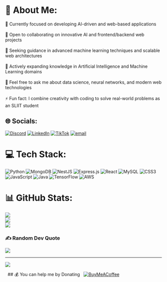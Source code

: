 # 💫 About Me:
🔭 Currently focused on developing AI-driven and web-based applications<br><br>👯 Open to collaborating on innovative AI and frontend/backend web projects<br><br>🤝 Seeking guidance in advanced machine learning techniques and scalable web architectures<br><br>🌱 Actively expanding knowledge in Artificial Intelligence and Machine Learning domains<br><br>💬 Feel free to ask me about data science, neural networks, and modern web technologies<br><br>⚡ Fun fact: I combine creativity with coding to solve real-world problems as an SLIIT student


## 🌐 Socials:
[![Discord](https://img.shields.io/badge/Discord-%237289DA.svg?logo=discord&logoColor=white)](https://discord.gg/y23XvHxB) [![LinkedIn](https://img.shields.io/badge/LinkedIn-%230077B5.svg?logo=linkedin&logoColor=white)](https://www.linkedin.com/in/dineth-basura-00711035a?utm_source=share&utm_campaign=share_via&utm_content=profile&utm_medium=android_app) [![TikTok](https://img.shields.io/badge/TikTok-%23000000.svg?logo=TikTok&logoColor=white)](https://www.tiktok.com/@d4s_smokyzer?_r=1&_d=e8lkf598kl3c4i&sec_uid=MS4wLjABAAAAWuOdcTR_yLky259NSK81iL_Krz5dMkY9sLsZU-cyt_IkQDIXhyh_lP5JIyKybpJG&share_author_id=6928747625085453314&sharer_language=en&source=h5_m&u_code=dh3klj9fe142e6&timestamp=1748449020&user_id=6928747625085453314&sec_user_id=MS4wLjABAAAAWuOdcTR_yLky259NSK81iL_Krz5dMkY9sLsZU-cyt_IkQDIXhyh_lP5JIyKybpJG&utm_source=copy&utm_campaign=client_share&utm_medium=android&share_iid=7507646320745645825&share_link_id=1c1f3733-efd0-4e0c-808f-e9eb9dc7aa5f&share_app_id=1233&ugbiz_name=ACCOUNT&ug_btm=b8727%2Cb7360&social_share_type=5&enable_checksum=1) [![email](https://img.shields.io/badge/Email-D14836?logo=gmail&logoColor=white)](mailto:dinethbasura1@gmail.com) 

# 💻 Tech Stack:
![Python](https://img.shields.io/badge/python-3670A0?style=for-the-badge&logo=python&logoColor=ffdd54) ![MongoDB](https://img.shields.io/badge/MongoDB-%234ea94b.svg?style=for-the-badge&logo=mongodb&logoColor=white) ![NestJS](https://img.shields.io/badge/nestjs-%23E0234E.svg?style=for-the-badge&logo=nestjs&logoColor=white) ![Express.js](https://img.shields.io/badge/express.js-%23404d59.svg?style=for-the-badge&logo=express&logoColor=%2361DAFB) ![React](https://img.shields.io/badge/react-%2320232a.svg?style=for-the-badge&logo=react&logoColor=%2361DAFB) ![MySQL](https://img.shields.io/badge/mysql-4479A1.svg?style=for-the-badge&logo=mysql&logoColor=white) ![CSS3](https://img.shields.io/badge/css3-%231572B6.svg?style=for-the-badge&logo=css3&logoColor=white) ![JavaScript](https://img.shields.io/badge/javascript-%23323330.svg?style=for-the-badge&logo=javascript&logoColor=%23F7DF1E) ![Java](https://img.shields.io/badge/Java-%23007396.svg?style=for-the-badge&logo=java&logoColor=white) ![TensorFlow](https://img.shields.io/badge/TensorFlow-%23FF6F00.svg?style=for-the-badge&logo=TensorFlow&logoColor=white) ![AWS](https://img.shields.io/badge/AWS-%23FF9900.svg?style=for-the-badge&logo=amazon-aws&logoColor=white)
# 📊 GitHub Stats:
![](https://github-readme-stats.vercel.app/api?username=Dineth-basura&theme=dark&hide_border=false&include_all_commits=false&count_private=false)<br/>
![](https://nirzak-streak-stats.vercel.app/?user=Dineth-basura&theme=dark&hide_border=false)<br/>
![](https://github-readme-stats.vercel.app/api/top-langs/?username=Dineth-basura&theme=dark&hide_border=false&include_all_commits=false&count_private=false&layout=compact)

### ✍️ Random Dev Quote
![](https://quotes-github-readme.vercel.app/api?type=horizontal&theme=radical)

---
[![](https://visitcount.itsvg.in/api?id=Dineth-basura&icon=0&color=0)](https://visitcount.itsvg.in)

  ## 💰 You can help me by Donating
  [![BuyMeACoffee](https://img.shields.io/badge/Buy%20Me%20a%20Coffee-ffdd00?style=for-the-badge&logo=buy-me-a-coffee&logoColor=black)](https://buymeacoffee.com/buymeacoffee.com/dinethbasuj)
